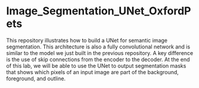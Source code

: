 # Image_Segmentation_UNet_OxfordPets
This repository illustrates how to build a UNet for semantic image segmentation. This architecture is also a fully convolutional network and is similar to the model we just built in the previous repository. A key difference is the use of skip connections from the encoder to the decoder.  At the end of this lab, we will be able to use the UNet to output segmentation masks that shows which pixels of an input image are part of the background, foreground, and outline.
